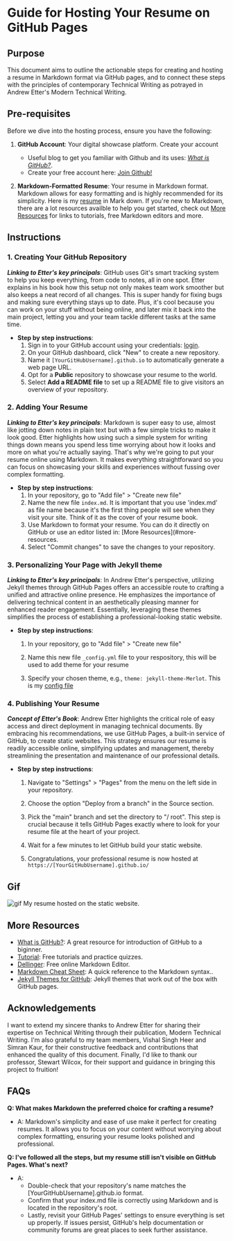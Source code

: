 # Guide for Hosting Your Resume on GitHub Pages

## Purpose

This document aims to outline the actionable steps for creating and hosting a resume in Markdown format via GitHub pages, and to connect these steps with the principles of contemporary Technical Writing as potrayed in Andrew Etter's Modern Technical Writing.


## Pre-requisites

Before we dive into the hosting process, ensure you have the following:

1. **GitHub Account**: Your digital showcase platform. Create your account 
    * Useful blog to get you familiar with Github and its uses: [*What is GitHub?*](https://kinsta.com/knowledgebase/what-is-github/).
    * Create your free account here:  [Join Github!](https://github.com/join)

2. **Markdown-Formatted Resume**: Your resume in Markdown format. Markdown allows for easy formatting and is highly recommended for its simplicity. Here is my [resume](index.md) in Mark down. If you're new to Markdown, there are a lot resources availble to help you get started, check out [More Resources](#more-resources) for links to tutorials, free Markdown editors and more.


## Instructions 

### 1. Creating Your GitHub Repository

***Linking to Etter's key principals***: GitHub uses Git's smart tracking system to help you keep everything, from code to notes, all in one spot. Etter explains in his book how this setup not only makes team work smoother but also keeps a neat record of all changes. This is super handy for fixing bugs and making sure everything stays up to date. Plus, it's cool because you can work on your stuff without being online, and later mix it back into the main project, letting you and your team tackle different tasks at the same time.


- **Step by step instructions**:
  1. Sign in to your GitHub account using your credentials: [login](https://github.com/login).
  2. On your GitHub dashboard, click "New" to create a new repository.
  3. Name it `[YourGitHubUsername].github.io` to automatically generate a web page URL.
  4. Opt for a **Public** repository to showcase your resume to the world.
  5. Select **Add a README file** to set up a README file to give visitors an overview of your repository.

### 2. Adding Your Resume

***Linking to Etter's key principals***: Markdown is super easy to use, almost like jotting down notes in plain text but with a few simple tricks to make it look good. Etter highlights how using such a simple system for writing things down means you spend less time worrying about how it looks and more on what you're actually saying. That's why we're going to put your resume online using Markdown. It makes everything straightforward so you can focus on showcasing your skills and experiences without fussing over complex formatting.

- **Step by step instructions**:
  1. In your repository, go to "Add file" > "Create new file"
  2. Name the new file `index.md`. It is important that you use 'index.md' as file name because it's the first thing people will see when they visit your site. Think of it as the cover of your resume book.
  3. Use Markdown to format your resume. You can do it directly on GitHub or use an editor listed in: [More Resources](#more-resources.
  4. Select "Commit changes" to save the changes to your repository.

### 3. Personalizing Your Page with Jekyll theme

***Linking to Etter's key principals***: In Andrew Etter's perspective, utilizing Jekyll themes through GitHub Pages offers an accessible route to crafting a unified and attractive online presence. He emphasizes the importance of delivering technical content in an aesthetically pleasing manner for enhanced reader engagement. Essentially, leveraging these themes simplifies the process of establishing a professional-looking static website.

- **Step by step instructions**:
  1. In your repository, go to "Add file" > "Create new file"

  2. Name this new file `_config.yml` file to your respository, this will be used to add theme for your resume
  
  3. Specify your chosen theme, e.g., `theme: jekyll-theme-Merlot`. This is my [config file](_config.yml)

### 4. Publishing Your Resume

***Concept of Etter's Book***: Andrew Etter highlights the critical role of easy access and direct deployment in managing technical documents. By embracing his recommendations, we use GitHub Pages, a built-in service of GitHub, to create static websites. This strategy ensures our resume is readily accessible online, simplifying updates and management, thereby streamlining the presentation and maintenance of our professional details.

- **Step by step instructions**:
  1. Navigate to "Settings" > "Pages" from the menu on the left side in your repository.
  2. Choose the option "Deploy from a branch" in the Source section.
  3. Pick the "main" branch and set the directory to "/ root". This step is crucial because it tells GitHub Pages exactly where to look for your resume file at the heart of your project.

    4. Wait for a few minutes to let GitHub build your static website.
    5. Congratulations, your professional resume is now hosted at `https://[YourGitHubUsername].github.io/` 

## Gif
![gif](https://github.com/hridaimehta/hridaimehta.github.io/blob/main/assets/Resume-Gif.gif)
   My resume hosted on the static website. 
   
## More Resources
* [What is GitHub?](https://kinsta.com/knowledgebase/what-is-github/): A great resource for introduction of GitHub to a biginner.
* [Tutorial](https://www.markdowntutorial.com/): Free tutorials and practice quizzes.
* [Dellinger](https://dillinger.io/): Free online Markdown Editor.
* [Markdown Cheat Sheet](https://www.markdownguide.org/cheat-sheet/): A quick reference to the Markdown syntax..
* [Jekyll Themes for GitHub](https://pages.github.com/themes/): Jekyll themes that work out of the box with GitHub pages.


## Acknowledgements
I want to extend my sincere thanks to Andrew Etter for sharing their expertise on Technical Writing through their publication, Modern Technical Writing. I'm also grateful to my team members, Vishal Singh Heer and Simran Kaur, for their constructive feedback and contributions that enhanced the quality of this document. Finally, I'd like to thank our professor, Stewart Wilcox, for their support and guidance in bringing this project to fruition!

## FAQs

**Q: What makes Markdown the preferred choice for crafting a resume?**
   - A:  Markdown's simplicity and ease of use make it perfect for creating resumes. It allows you to focus on your content without worrying about complex formatting, ensuring your resume looks polished and professional.

**Q: I've followed all the steps, but my resume still isn't visible on GitHub Pages. What's next?**
   - A:
     - Double-check that your repository's name matches the [YourGitHubUsername].github.io format.
     - Confirm that your index.md file is correctly using Markdown and is located in the repository's root.
     - Lastly, revisit your GitHub Pages' settings to ensure everything is set up properly. If issues persist, GitHub's help documentation or community forums are great places to seek further assistance.
